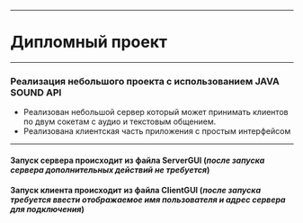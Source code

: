 *********
#       Дипломный проект
*********
### Реализация небольшого проекта с использованием JAVA SOUND API
* Реализован небольшой сервер который может принимать клиентов по двум сокетам с аудио и текстовым общением.
* Реализована клиентская часть приложения с простым интерфейсом
****
#### Запуск сервера происходит из файла ServerGUI (*после запуска сервера дополнительных действий не требуется*)
#### Запуск клиента происходит из файла ClientGUI (*после запуска требуется ввести отображаемое  имя пользователя и адрес сервера для подключения*)

